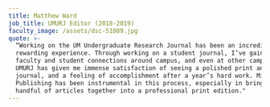 ```yaml
---
title: Matthew Ward
job_title: UMURJ Editor (2018-2019)
faculty_image: /assets/dsc-51089.jpg
quote: >-
  “Working on the UM Undergraduate Research Journal has been an incredibly
  rewarding experience. Through working on a student journal, I’ve gained
  faculty and student connections around campus, and even at other campuses.
  UMURJ has given me immense satisfaction of seeing a polished print and online
  journal, and a feeling of accomplishment after a year’s hard work. Michigan
  Publishing has been instrumental in this process, especially in bringing a
  handful of articles together into a professional print edition."
---
```


